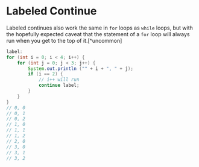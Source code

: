 # Labeled Continue

Labeled continues also work the same in `for` loops as `while` loops, but with the hopefully expected caveat that
the statement of a `for` loop will always run when you get to the top of it.[^uncommon]

```java
label:
for (int i = 0; i < 4; i++) {
    for (int j = 0; j < 3; j++) { 
        System.out.println ("" + i + ", " + j);
        if (i == 2) {
            // i++ will run
            continue label;
        }   
    }
}
// 0, 0
// 0, 1
// 0, 2
// 1, 0
// 1, 1
// 1, 2
// 2, 0
// 3, 0
// 3, 1
// 3, 2
```